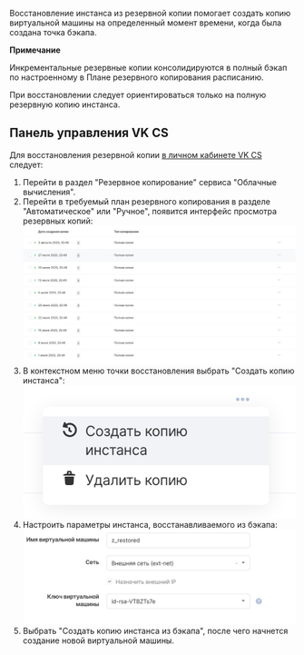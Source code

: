 Восстановление инстанса из резервной копии помогает создать копию виртуальной машины на определенный момент времени, когда была создана точка бэкапа.

**Примечание**

Инкрементальные резервные копии консолидируются в полный бэкап по настроенному в Плане резервного копирования расписанию.

При восстановлении следует ориентироваться только на полную резервную копию инстанса.

Панель управления VK CS
---------------------

Для восстановления резервной копии [в личном кабинете VK CS](https://mcs.mail.ru/app/services/infra/servers/) следует:

1.  Перейти в раздел "Резервное копирование" сервиса "Облачные вычисления".
2.  Перейти в требуемый план резервного копирования в разделе "Автоматическое" или "Ручное", появится интерфейс просмотра резервных копий:![](./assets/1596744860403-1596744860403.png)
3.  В контекстном меню точки восстановления выбрать "Создать копию инстанса":![](./assets/1596744975877-snimok-ekrana-2020-08-06-v-23.15.53.png)
4.  Настроить параметры инстанса, восстанавливаемого из бэкапа:![](./assets/1596745115820-snimok-ekrana-2020-08-06-v-23.18.07.png)
5.  Выбрать "Создать копию инстанса из бэкапа", после чего начнется создание новой виртуальной машины.

